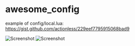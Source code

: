 awesome_config
==============

example of config/local.lua: https://gist.github.com/actionless/229eef7795915068bad9

![Screenshot](http://fc08.deviantart.net/fs70/f/2014/213/7/0/monovedek_set_____by_actionless-d7sr317.png "Screenshot")
![Screenshot](http://i.imgur.com/MP8Lm7R.png "Screenshot")
